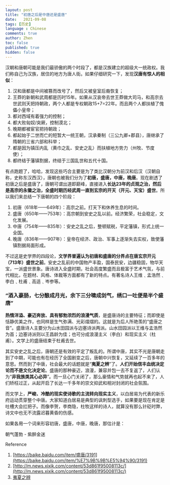 ```yaml
---
layout: post
title: "初唐之后是中唐还是盛唐"
date:   2021-09-08
tags: [历史]
language : Chinese
comments: true
author: Zhen
toc: false
published: true
hidden: false
---
```

汉朝和唐朝可能是我们最骄傲的两个时段了，都是汉族建立的超级大一统政权。我们称自己为汉族，居住的地方为唐人街。如果仔细研究一下，发现**汉唐有惊人的相似**：

 1. 汉和唐都是中间被篡而改号了，然后又被皇室后裔恢复；
 2. 王莽的新朝和武周都是历时15年。如果从汉哀帝去世王莽做大司马，和高宗去世武则天把持朝政，两个人都是专权朝政15+7=22年。而且两个人都扶植了傀儡小皇帝；
 3. 都对西域有着强力的控制；
 4. 都大败匈奴/突厥，控制漠北；
 5. 晚期都被宦官把持朝政；
 6. 都起始于二世而亡的短暂大一统王朝，汉承秦制（三公九卿+郡县），唐继承了隋朝的三省六部和科举；
 7. 都是因为镇压内乱（黄巾之乱、安史之乱）而扶植地方势力（州牧、节度使）；
 8. 都终结于藩镇割据，终结于三国乱世和五代十国。
 
有点跑题了，哈哈，发现这些巧合主要是为了类比汉朝分为前汉和后汉（汉朝自称，史称东汉西汉），唐朝也被我们分为了**初唐，盛唐，中唐，晚唐**。现在剧透了初唐之后是盛唐了，唐朝可谓出道即巅峰，直接进入**长达23年的贞观之治，然后是高宗的永徽之治，全盛时期历经武周一直到玄宗的开天（开元、天宝）盛世**。所以我们来总结一下唐朝的四个阶段：

 1. 初唐（618年——649年）：高宗之前。打天下和休养生息的时间。
 2. 盛唐（650年——753年）：高宗朝到安史之乱以前。经济繁荣，社会稳定，文化发展。
 3. 中唐（754年——835年）：安史之乱之后，整顿赋税，平定藩镇，形式上统一全国。
 4. 晚唐（836年——907年）：皇帝在经济、政治、军事上逐渐失去实权，致使藩镇割据局面形成。

不过这是史学界的四段论，**文学界普遍认为初唐和盛唐的分界点在唐玄宗开元（713年）盛世之前**。安史之乱前的中国物产丰盈，国泰民安，边疆稳固，物华天宝，一派盛世景象。唐诗进入全盛时期，社会高度繁盛而且极富于艺术气氛，与前代相比，在题材、风格、体裁等方面都有了新的特点。有著名诗人王维﹑孟浩然﹑李白﹑杜甫﹑高适﹑岑参等。

### “酒入豪肠，七分酿成月光，余下三分啸成剑气，绣口一吐便是半个盛唐”

**热情洋溢、豪迈奔放、具有郁勃浓烈的浪漫气质**，是盛唐诗的主要特征；而即使是恬静优美之作，也同样是生气弥满、光彩熠熠的。这就是为后人所艳羡的“盛唐之音”。盛唐诗人主要分为山水田园派与边塞诗派两派。山水田园派以王维与孟浩然为首；边塞诗派则以王昌龄为佳；也可分成浪漫主义（李白）和现实主义（杜甫）。文学上的盛唐结束于杜甫去世。

其实安史之乱之后，唐朝还是有效的平定了叛乱的。所谓中唐，其实不光是唐朝走到了中期，可能也有在经历了全国剧变之后，唐朝中兴恢复，又延续了一百多年的意思。然而到了中唐，社会最大的话题就是“**夷夏之辨**”了。**人们开始信丰血统决定论而不是文化决定论**。盛唐的那种豪迈，浪漫，兼容并包一去不复返了，人们认为“**非我族类其心必异**”。而一旦心门关闭了，那么豪情和气势就再也起不来了，人们矫枉过正，从起开启了长达一千多年的崇文抑武和相对封闭的社会氛围。

而文学上，**严峻、冷酷的现实使诗歌的主流转向现实主义**，以白居易为代表的新乐府运动贯穿整个中唐。大家知道白居易是典型的讽刺型选手，如果要是现在肯定是吐槽大会扛把子。而像李贺，李商隐，杜牧这样的诗人，就算没有那么针砭时弊，诗文中也无不流露迟暮黄昏的伤感。

如果各用一个词来形容初唐，盛唐，中唐，晚唐，那估计是：

朝气蓬勃 - 紫醉金迷



Reference

 1. [https://baike.baidu.com/item/盛唐/3191](https://baike.baidu.com/item/%E7%9B%9B%E5%94%90/3191)
 2. [http://m.news.xixik.com/content/53d861f95008113c/](http://m.news.xixik.com/content/53d861f95008113c/)
 3. [夷夏之辨](https://kknews.cc/history/3qnv5gg.html)

<!--stackedit_data:
eyJoaXN0b3J5IjpbOTgzNTgwMzU1LC0xMzE4NjA5ODMzLDIwMz
c4MzM2MjksLTI3Njk3MDY3NywtMTcwNjgzNjEzNCwtMjAyNTc5
MzMzOCwxMDIxOTI1MTMzLC04OTEyNTQ0MSw4MTUzNjY3NTUsLT
E4OTgwODE5ODksNTU5NTA0NDMyXX0=
-->